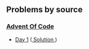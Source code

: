 ## Problems by source

### [Advent Of Code](https://adventofcode.com)

- [Day 1](https://www.adventofcode.com/) ([ Solution ](day_one))
